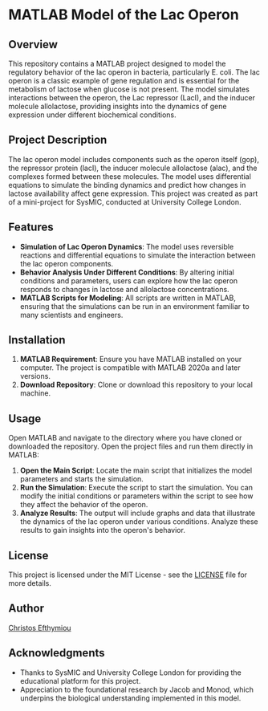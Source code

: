 # MATLAB Model of the Lac Operon

## Overview
This repository contains a MATLAB project designed to model the regulatory behavior of the lac operon in bacteria, particularly E. coli. The lac operon is a classic example of gene regulation and is essential for the metabolism of lactose when glucose is not present. The model simulates interactions between the operon, the Lac repressor (LacI), and the inducer molecule allolactose, providing insights into the dynamics of gene expression under different biochemical conditions.

## Project Description
The lac operon model includes components such as the operon itself (gop), the repressor protein (lacI), the inducer molecule allolactose (alac), and the complexes formed between these molecules. The model uses differential equations to simulate the binding dynamics and predict how changes in lactose availability affect gene expression. This project was created as part of a mini-project for SysMIC, conducted at University College London.

## Features
- **Simulation of Lac Operon Dynamics**: The model uses reversible reactions and differential equations to simulate the interaction between the lac operon components.
- **Behavior Analysis Under Different Conditions**: By altering initial conditions and parameters, users can explore how the lac operon responds to changes in lactose and allolactose concentrations.
- **MATLAB Scripts for Modeling**: All scripts are written in MATLAB, ensuring that the simulations can be run in an environment familiar to many scientists and engineers.

## Installation
1. **MATLAB Requirement**: Ensure you have MATLAB installed on your computer. The project is compatible with MATLAB 2020a and later versions.
2. **Download Repository**: Clone or download this repository to your local machine.

## Usage
Open MATLAB and navigate to the directory where you have cloned or downloaded the repository. Open the project files and run them directly in MATLAB:
1. **Open the Main Script**: Locate the main script that initializes the model parameters and starts the simulation.
2. **Run the Simulation**: Execute the script to start the simulation. You can modify the initial conditions or parameters within the script to see how they affect the behavior of the operon.
3. **Analyze Results**: The output will include graphs and data that illustrate the dynamics of the lac operon under various conditions. Analyze these results to gain insights into the operon's behavior.

## License
This project is licensed under the MIT License - see the [LICENSE](LICENSE) file for more details.

## Author
[Christos Efthymiou](https://www.linkedin.com/in/christos-efthymiou/)

## Acknowledgments
- Thanks to SysMIC and University College London for providing the educational platform for this project.
- Appreciation to the foundational research by Jacob and Monod, which underpins the biological understanding implemented in this model.
